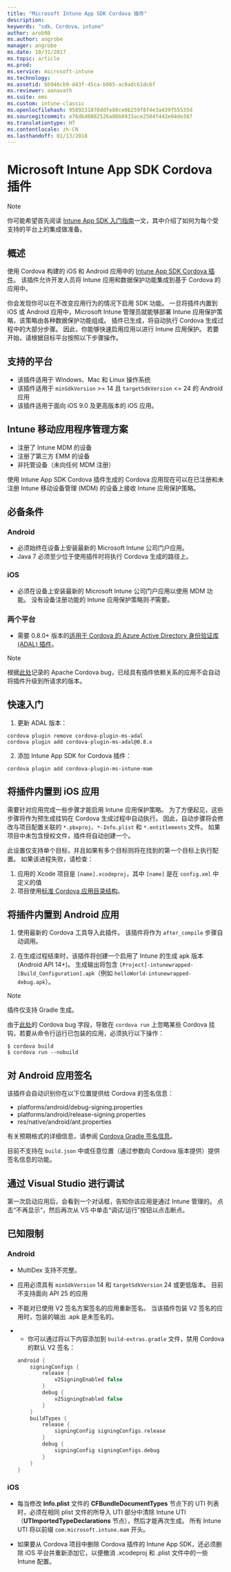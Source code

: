 ```yaml
---
title: "Microsoft Intune App SDK Cordova 插件"
description: 
keywords: "sdk、Cordova、intune"
author: arob98
ms.author: angrobe
manager: angrobe
ms.date: 10/31/2017
ms.topic: article
ms.prod: 
ms.service: microsoft-intune
ms.technology: 
ms.assetid: bb940cb9-d43f-45ca-b065-ac0adc61dc6f
ms.reviewer: aanavath
ms.suite: ems
ms.custom: intune-classic
ms.openlocfilehash: 9589231878ddfe80ce0b259f8f4e3a439f55535d
ms.sourcegitcommit: e76dbd0882526a86b6933ace2504f442e04de387
ms.translationtype: HT
ms.contentlocale: zh-CN
ms.lasthandoff: 01/13/2018
---
```

# <a name="microsoft-intune-app-sdk-cordova-plugin"></a>Microsoft Intune App SDK Cordova 插件

> [!NOTE]
> 你可能希望首先阅读 [ Intune App SDK 入门指南](app-sdk-get-started.md)一文，其中介绍了如何为每个受支持的平台上的集成做准备。

## <a name="overview"></a>概述

使用 Cordova 构建的 iOS 和 Android 应用中的 [Intune App SDK Cordova 插件](/intune-classic/deploy-use/protect-app-data-using-mobile-app-management-policies-with-microsoft-intune)。 该插件允许开发人员将 Intune 应用和数据保护功能集成到基于 Cordova 的应用中。

你会发现你可以在不改变应用行为的情况下启用 SDK 功能。 一旦将插件内置到 iOS 或 Android 应用中，Microsoft Intune 管理员就能够部署 Intune 应用保护策略，该策略由各种数据保护功能组成。 插件已生成，将自动执行 Cordova 生成过程中的大部分步骤。 因此，你能够快速启用应用以进行 Intune 应用保护。 若要开始，请根据目标平台按照以下步骤操作。

## <a name="supported-platforms"></a>支持的平台

* 该插件适用于 Windows、Mac 和 Linux 操作系统
* 该插件适用于 `minSdkVersion` >= 14 且 `targetSdkVersion` <= 24 的 Android 应用
* 该插件适用于面向 iOS 9.0 及更高版本的 iOS 应用。

## <a name="intune-mobile-application-management-scenarios"></a>Intune 移动应用程序管理方案

* 注册了 Intune MDM 的设备
* 注册了第三方 EMM 的设备
* 非托管设备（未向任何 MDM 注册）

使用 Intune App SDK Cordova 插件生成的 Cordova 应用现在可以在已注册和未注册 Intune 移动设备管理 (MDM) 的设备上接收 Intune 应用保护策略。

## <a name="prerequisites"></a>必备条件

### <a name="android"></a>Android

* 必须始终在设备上安装最新的 Microsoft Intune 公司门户应用。
* Java 7 必须至少位于使用插件时将执行 Cordova 生成的路径上。

### <a name="ios"></a>iOS

* 必须在设备上安装最新的 Microsoft Intune 公司门户应用以使用 MDM 功能。 没有设备注册功能的 Intune 应用保护策略则*不*需要。

### <a name="both-platforms"></a>两个平台

* 需要 0.8.0+ 版本的[适用于 Cordova 的 Azure Active Directory 身份验证库 (ADAL) 插件](https://github.com/AzureAD/azure-activedirectory-library-for-cordova)。

> [!NOTE]
> 根据[此处](https://issues.apache.org/jira/browse/CB-6227?jql=text%20~%20%22plugin%20dependency%22)记录的 Apache Cordova bug，已经具有插件依赖关系的应用不会自动将插件升级到所请求的版本。



## <a name="quick-start"></a>快速入门

1. 更新 ADAL 版本：

  ```shell
  cordova plugin remove cordova-plugin-ms-adal
  cordova plugin add cordova-plugin-ms-adal@0.8.x
  ```

2. 添加 Intune App SDK for Cordova 插件：

  ```shell
  cordova plugin add cordova-plugin-ms-intune-mam
  ```

## <a name="build-the-plugin-into-your-ios-app"></a>将插件内置到 iOS 应用

需要针对应用完成一些步骤才能启用 Intune 应用保护策略。 为了方便起见，这些步骤将作为预生成挂钩在 Cordova 生成过程中自动执行。 因此，自动步骤将会修改与项目配置关联的 `*.pbxproj`、`*-Info.plist` 和 `*.entitlements` 文件。 如果项目中未包含授权文件，插件将自动创建一个。

此设置仅支持单个目标，并且如果有多个目标则将在找到的第一个目标上执行配置。 如果该进程失败，请检查：

1. 应用的 Xcode 项目是 `[name].xcodeproj`，其中 `[name]` 是在 `config.xml` 中定义的值
2. 项目使用[标准 Cordova 应用目录结构](https://cordova.apache.org/docs/en/latest/reference/cordova-cli/index.html#directory-structure)。

## <a name="build-the-plugin-into-your-android-app"></a>将插件内置到 Android 应用

1. 使用最新的 Cordova 工具导入此插件。 该插件将作为 `after_compile` 步骤自动调用。

2. 在生成过程结束时，该插件将创建一个启用了 Intune 的生成 apk 版本 (Android API 14+)。 生成输出将包含 `[Project]-intunewrapped-[Build_Configuration].apk`（例如 `helloWorld-intunewrapped-debug.apk`）。

> [!NOTE]
> 插件仅支持 Gradle 生成。

由于[此处](https://issues.apache.org/jira/browse/CB-9434)的 Cordova bug 字段，导致在 `cordova run` 上忽略某些 Cordova 挂钩，若要从命令行运行已包装的应用，必须执行以下操作：

```shell
$ cordova build
$ cordova run --nobuild
```

## <a name="sign-your-android-app"></a>对 Android 应用签名

该插件会自动识别你在以下位置提供给 Cordova 的签名信息：

* platforms/android/debug-signing.properties
* platforms/android/release-signing.properties
* res/native/android/ant.properties

有关预期格式的详细信息，请参阅 [ Cordova Gradle 签名信息](https://cordova.apache.org/docs/en/latest/guide/platforms/android/#using-gradle)。

目前不支持在 `build.json` 中或任意位置（通过参数向 Cordova 版本提供）提供签名信息的功能。

## <a name="debugging-from-visual-studio"></a>通过 Visual Studio 进行调试

第一次启动应用后，会看到一个对话框，告知你该应用是通过 Intune 管理的。 点击“不再显示”，然后再次从 VS 中单击“调试/运行”按钮以点击断点。

## <a name="known-limitations"></a>已知限制

### <a name="android"></a>Android

* MultiDex 支持不完整。
* 应用必须具有 `minSdkVersion` 14 和 `targetSdkVersion` 24 或更低版本。 目前不支持面向 API 25 的应用
* 不能对已使用 V2 签名方案签名的应用重新签名。 当该插件包装 V2 签名的应用时，包装的输出 .apk 是未签名的。
*
  * 你可以通过将以下内容添加到 `build-extras.gradle` 文件，禁用 Cordova 的默认 V2 签名：

  ```gradle
  android {
      signingConfigs {
          release {
              v2SigningEnabled false
          }
          debug {
              v2SigningEnabled false
          }
      }
      buildTypes {
          release {
              signingConfig signingConfigs.release
          }
          debug {
              signingConfig signingConfigs.debug
          }
      }
  }
  ```

### <a name="ios"></a>iOS

* 每当修改 **Info.plist** 文件的 **CFBundleDocumentTypes** 节点下的 UTI 列表时，必须在相同 plist 文件的所导入 UTI 部分中清除 Intune UTI（**UTImportedTypeDeclarations** 节点），然后才能再次生成。 所有 Intune UTI 将以前缀 `com.microsoft.intune.mam` 开头。

* 如果要从 Cordova 项目中删除 Cordova 插件的 Intune App SDK，还必须删除 iOS 平台并重新添加它，以便撤消 .xcodeproj 和 .plist 文件中的一些 Intune 配置。
